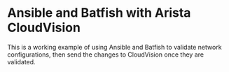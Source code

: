 # Ansible and Batfish with Arista CloudVision
This is a working example of using Ansible and Batfish to validate network configurations, then send the changes to CloudVision once they are validated.


